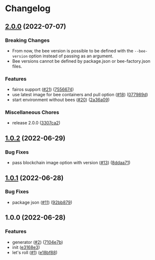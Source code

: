 # Changelog

## [2.0.0](https://github.com/fairDataSociety/fdp-play/compare/v1.0.2...v2.0.0) (2022-07-07)

### Breaking Changes
* From now, the bee version is possible to be defined with the `--bee-version` option instead of passing as an argument.
* Bee versions cannot be defined by package.json or bee-factory.json files.

### Features

* fairos support ([#21](https://github.com/fairDataSociety/fdp-play/issues/21)) ([7556674](https://github.com/fairDataSociety/fdp-play/commit/75566746000a36296fddf3efe737038be39ff25b))
* use latest image for bee containers and pull option ([#18](https://github.com/fairDataSociety/fdp-play/issues/18)) ([077989d](https://github.com/fairDataSociety/fdp-play/commit/077989dfe747cd5d1c10a4cc29b8104315fd3c9b))
* start environment without bees ([#20](https://github.com/fairDataSociety/fdp-play/issues/20)) ([2a36a09](https://github.com/fairDataSociety/fdp-play/commit/2a36a097f1a90294772be2ef9574f890f67566b3))


### Miscellaneous Chores

* release 2.0.0 ([3307ca2](https://github.com/fairDataSociety/fdp-play/commit/3307ca25f61b721122cec856a58bc59f31a4b413))

## [1.0.2](https://github.com/fairDataSociety/fdp-play/compare/v1.0.1...v1.0.2) (2022-06-29)


### Bug Fixes

* pass blockchain image option with version ([#13](https://github.com/fairDataSociety/fdp-play/issues/13)) ([8ddaa71](https://github.com/fairDataSociety/fdp-play/commit/8ddaa710f92c17462e7a16c8a944fac5da588b77))

## [1.0.1](https://github.com/fairDataSociety/fdp-play/compare/v1.0.0...v1.0.1) (2022-06-28)


### Bug Fixes

* package json ([#11](https://github.com/fairDataSociety/fdp-play/issues/11)) ([92bb879](https://github.com/fairDataSociety/fdp-play/commit/92bb879c8de6910f005ee338926b72a7ff74d9a4))

## 1.0.0 (2022-06-28)


### Features

* generator ([#2](https://github.com/fairDataSociety/fdp-play/issues/2)) ([7104e7b](https://github.com/fairDataSociety/fdp-play/commit/7104e7b42b9c4e4ce8e9091e3cead5a571add81d))
* init ([e3168e3](https://github.com/fairDataSociety/fdp-play/commit/e3168e3aba522e3bade8fca84905f8c3c9dc6a59))
* let's roll ([#1](https://github.com/fairDataSociety/fdp-play/issues/1)) ([e18bf88](https://github.com/fairDataSociety/fdp-play/commit/e18bf882fe2c55e97adc9a0069263b26be36ac9e))
